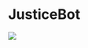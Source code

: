 # JusticeBot
<a href="https://codeclimate.com/github/reminator329/JusticeBot/maintainability"><img src="https://api.codeclimate.com/v1/badges/21ba2b58ed2246815572/maintainability" /></a>
